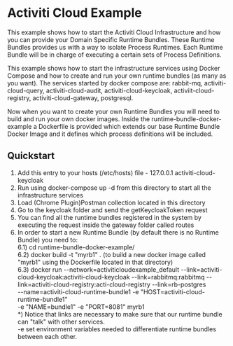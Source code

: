 # Activiti Cloud Example

This example shows how to start the Activiti Cloud Infrastructure and how you can provide your Domain Specific Runtime Bundles.
These Runtime Bundles provides us with a way to isolate Process Runtimes. Each Runtime Bundle will be in charge of executing a certain sets of 
Process Definitions. 

This example shows how to start the infrastructure services using Docker Compose and how to create and run your own runtime bundles (as many as you want).
The services started by docker compose are: rabbit-mq, activiti-cloud-query, activiti-cloud-audit, activiti-cloud-keycloak, activiit-cloud-registry, activiti-cloud-gateway, postgresql.

Now when you want to create your own Runtime Bundles you will need to build and run your own docker images. Inside the runtime-bundle-docker-example a Dockerfile is provided which extends our base Runtime Bundle Docker Image and it defines which process definitions will 
be included. 

## Quickstart

1) Add this entry to your hosts (/etc/hosts) file - 127.0.0.1       activiti-cloud-keycloak
2) Run using docker-compose up -d from this directory to start all the infrastructure services 
3) Load (Chrome Plugin)Postman collection located in this directory 
4) Go to the keycloak folder and send the getKeycloakToken request
5) You can find all the runtime bundles registered in the system by executing the request inside the gateway folder called routes
6) In order to start a new Runtime Bundle (by default there is no Runtime Bundle) you need to:\
    6.1) cd runtime-bundle-docker-example/ \
    6.2) docker build -t "myrb1" . (to build a new docker image called "myrb1" using the Dockerfile located in that directory)\
    6.3) docker run --network=activiticloudexample_default --link=activiti-cloud-keycloak:activiti-cloud-keycloak --link=rabbitmq:rabbitmq --link=activiti-cloud-registry:acti-cloud-registry --link=rb-postgres \
            --name=activiti-cloud-runtime-bundle1 -e "HOST=activiti-cloud-runtime-bundle1" \
            -e "NAME=bundle1" -e "PORT=8081" myrb1 \
    *) Notice that links are necessary to make sure that our runtime bundle can "talk" with other services. \
            -e set environment variables needed to differentiate runtime bundles between each other.      

